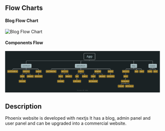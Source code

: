 ## Flow Charts
#### Blog Flow Chart
![Blog Flow Chart](/public/Blog%20Flow%20Chart.png)
#### Components Flow
![Components Flow](/public/Components%20flow.png)

## Description
Phoenix website is developed with nextjs
It has a blog, admin panel and user panel and can be upgraded into a commercial website.